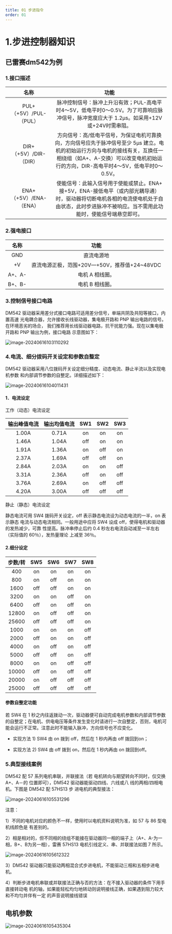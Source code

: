 ```yaml
---
title: 01 步进指令
order: 01
---
```


#  1.步进控制器知识

##  已雷赛dm542为例

### 1.接口描述

|          名称           |                             功能                             |
| :---------------------: | :----------------------------------------------------------: |
| PUL+（+5V）/PUL-（PUL） | 脉冲控制信号：脉冲上升沿有效；PUL-高电平时4～5V，低电平时0～0.5V。为了可靠响应脉冲信号，脉冲宽度应大于 1.2μs。如采用+12V 或+24V时需串阻。 |
| DIR+（+5V）/DIR-（DIR） | 方向信号：高/低电平信号，为保证电机可靠换向，方向信号应先于脉冲信号至少 5μs 建立。电机的初始运行方向与电机的接线有关，互换任一相绕组（如A+、A-交换）可以改变电机初始运行的方向，DIR-高电平时4～5V，低电平时0～0.5V。 |
| ENA+（+5V）/ENA-（ENA） | 使能信号：此输入信号用于使能或禁止。ENA+ 接+5V，ENA-接低电平（或内部光耦导通）时，驱动器将切断电机各相的电流使电机处于自由状态，此时步进脉冲不被响应。当不需用此功能时，使能信号端悬空即可。 |

###  2.强电接口

|  名称  |                     功能                     |
| :----: | :------------------------------------------: |
|  GND   |                  直流电源地                  |
|   +V   | 直流电源正极，范围+20V—+50V，推荐值+24~48VDC |
| A+、A- |               电机 A 相线圈。                |
| B+、B- |               电机 B 相线圈。                |

### 3.控制信号接口电路 

DM542 驱动器采用差分式接口电路可适用差分信号，单端共阴及共阳等接口，内置高速 光电耦合器，允许接收长线驱动器，集电极开路和 PNP 输出电路的信号。在环境恶劣的场合， 我们推荐用长线驱动器电路，抗干扰能力强。现在以集电极开路和 PNP 输出为例，接口电路 示意图如下：

![image-20240616103110292](./img/image-20240616103110292.png)

### 4.电流、细分拨码开关设定和参数自整定

DM542 驱动器采用八位拨码开关设定细分精度、动态电流、静止半流以及实现电机参数 和内部调节参数的自整定。详细描述如下：

![image-20240616104011431](./img/image-20240616104011431.png)

#### 1．电流设定

工作（动态）电流设定

| 输出峰值电流 | 输出均值电流 | SW1  | SW2  | SW3  |
| :----------: | :----------: | :--: | :--: | :--: |
|    1.00A     |    0.71A     |  on  |  on  |  on  |
|    1.46A     |    1.04A     | off  |  on  |  on  |
|    1.91A     |    1.36A     |  on  | off  |  on  |
|    2.37A     |    1.69A     | off  | off  |  on  |
|    2.84A     |    2.03A     |  on  |  on  | off  |
|    3.31A     |    2.36A     | off  |  on  | off  |
|    3.76A     |    2.69A     |  on  | off  | off  |
|    4.20A     |    3.00A     | off  | off  | off  |

静止（静态）电流设定 

静态电流可用 SW4 拨码开关设定，off 表示静态电流设为动态电流的一半，on 表示静态 电流与动态电流相同。一般用途中应将 SW4 设成 off，使得电机和驱动器的发热减少，可靠 性提高。脉冲串停止后约 0.4 秒左右电流自动减至一半左右（实际值的 60％），发热量理论 上减至 36％。

####  2.细分设定

| 步数/转 | SW5  | SW6  | SW7  | SW8  |
| :-----: | :--: | :--: | :--: | :--: |
|   400   |  on  |  on  |  on  |  on  |
|   800   |  on  | off  |  on  |  on  |
|  1600   | off  | off  |  on  |  on  |
|  3200   |  on  |  on  | off  |  on  |
|  6400   | off  |  on  | off  |  on  |
|  12800  |  on  | off  | off  |  on  |
|  25600  | off  | off  | off  |  on  |
|  1000   |  on  |  on  |  on  | off  |
|  2000   | off  |  on  |  on  | off  |
|  4000   |  on  | off  |  on  | off  |
|  5000   | off  | off  |  on  | off  |
|  8000   |  on  |  on  | off  | off  |
|  10000  | off  |  on  | off  | off  |
|  20000  |  on  | off  | off  | off  |
|  25000  | off  | off  | off  | off  |

#### 参数自整定功能 

若 SW4 在 1 秒之内往返拨动一次，驱动器便可自动完成电机参数和内部调节参数的自整定；在电机、供电电压等条件发生变化时请进行一次自整定，否则，电机可能会运行不正常。注意此时不能输入脉冲，方向信号也不应变化。 

- 实现方法 1) SW4 由 on 拨到 off，然后在 1 秒内再由 off 拨回到on；

- 实现方法 2) SW4 由 off 拨到 on，然后在 1 秒内再由 on 拨回到off。

### 5.典型接线案例

DM542 配 57 系列电机串联，并联接法（若 电机转向与期望转向不同时，仅交换 A+、A－的 位置即可），DM542 驱动器能驱动四线、六线或八 线的两相/四相电机。下图是 DM542 配 57HS13 步 进电机的典型接法：

![image-20240616105531296](./img/image-20240616105531296.png)

注意： 

1）不同的电机对应的颜色不一样，使用时以电机资料说明为准，如 57 与 86 型电机线颜色是 有差别的。 

2）相是相对的，但不同相的绕组不能接在驱动器同一相的端子上（A+、A-为一相，B+、B为另一相），雷赛 57HS13 电机引线定义、串、并联接法如图 7 所示。

![image-20240616105612322](./img/image-20240616105612322.png)

3）DM542 驱动器只能驱动两相混合式步进电机，不能驱动三相和五相步进电机。

 4）判断步进电机串联或并联接法正确与否的方法：在不接入驱动器的条件下用手直接转动电 机的轴，如果能轻松均匀地转动则说明接线正确，如果遇到阻力较大和不均匀并伴有一定 的声音说明接线错误

##  电机参数

![image-20240616105435304](./img/image-20240616105435304.png)